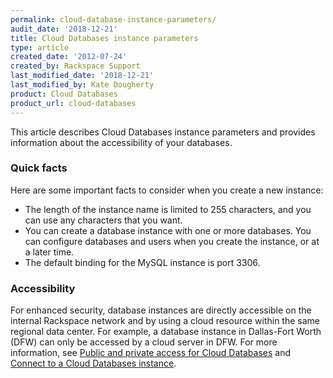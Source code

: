 ```yaml
---
permalink: cloud-database-instance-parameters/
audit_date: '2018-12-21'
title: Cloud Databases instance parameters
type: article
created_date: '2012-07-24'
created_by: Rackspace Support
last_modified_date: '2018-12-21'
last_modified_by: Kate Dougherty
product: Cloud Databases
product_url: cloud-databases
---
```


This article describes Cloud Databases instance parameters and provides information about the accessibility of your databases.

### Quick facts

Here are some important facts to consider when you create a new instance:

-   The length of the instance name is limited to 255 characters, and you can
    use any characters that you want.
-   You can create a database instance with one or more databases.
    You can configure databases and users when you create the instance,
    or at a later time.
-   The default binding for the MySQL instance is port 3306.

### Accessibility

For enhanced security, database instances are directly accessible on the
internal Rackspace network and by using a cloud resource within the same
regional data center. For example, a database instance in Dallas-Fort Worth (DFW) can only be accessed by a cloud server in DFW. For more information, see [Public and private access for Cloud
Databases](/how-to/public-and-private-access-for-cloud-databases)
and [Connect to a Cloud Databases
instance](/how-to/connect-to-a-cloud-databases-instance).
